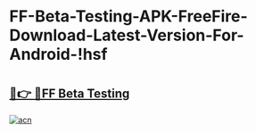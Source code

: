 # FF-Beta-Testing-APK-FreeFire-Download-Latest-Version-For-Android-!hsf

# <h2><a href="https://ff-beta-testing.th.yolohey.com/"/>🔗👉 🔴FF Beta Testing </a></h2>

[![acn](https://github.com/user-attachments/assets/0f9c940e-d8b0-45ae-aac7-cd30a18b3e1c)](https://minecraft.th.yolohey.com/)
